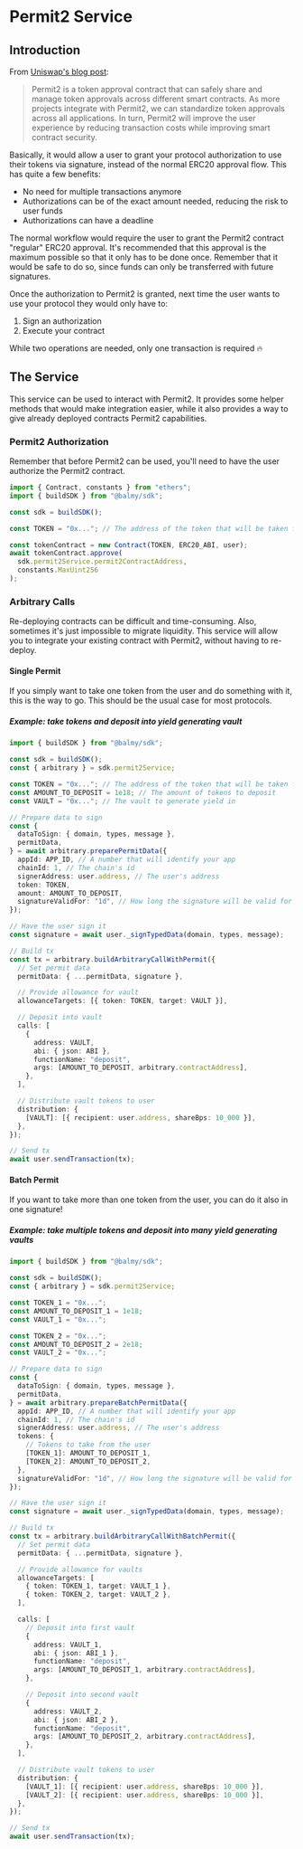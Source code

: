 # Permit2 Service

## Introduction

From [Uniswap's blog post](https://blog.uniswap.org/permit2-and-universal-router):

> Permit2 is a token approval contract that can safely share and manage token approvals across different smart contracts. As more projects integrate with Permit2, we can standardize token approvals across all applications. In turn, Permit2 will improve the user experience by reducing transaction costs while improving smart contract security.

Basically, it would allow a user to grant your protocol authorization to use their tokens via signature, instead of the normal ERC20 approval flow. This has quite a few benefits:

- No need for multiple transactions anymore
- Authorizations can be of the exact amount needed, reducing the risk to user funds
- Authorizations can have a deadline

The normal workflow would require the user to grant the Permit2 contract "regular" ERC20 approval. It's recommended that this approval is the maximum possible so that it only has to be done once. Remember that it would be safe to do so, since funds can only be transferred with future signatures.

Once the authorization to Permit2 is granted, next time the user wants to use your protocol they would only have to:

1. Sign an authorization
1. Execute your contract

While two operations are needed, only one transaction is required 🔥

## The Service

This service can be used to interact with Permit2. It provides some helper methods that would make integration easier, while it also provides a way to give already deployed contracts Permit2 capabilities.

### Permit2 Authorization

Remember that before Permit2 can be used, you'll need to have the user authorize the Permit2 contract.

```ts
import { Contract, constants } from "ethers";
import { buildSDK } from "@balmy/sdk";

const sdk = buildSDK();

const TOKEN = "0x..."; // The address of the token that will be taken from the user

const tokenContract = new Contract(TOKEN, ERC20_ABI, user);
await tokenContract.approve(
  sdk.permit2Service.permit2ContractAddress,
  constants.MaxUint256
);
```

### Arbitrary Calls

Re-deploying contracts can be difficult and time-consuming. Also, sometimes it's just impossible to migrate liquidity. This service will allow you to integrate your existing contract with Permit2, without having to re-deploy.

#### Single Permit

If you simply want to take one token from the user and do something with it, this is the way to go. This should be the usual case for most protocols.

##### Example: take tokens and deposit into yield generating vault

```ts
import { buildSDK } from "@balmy/sdk";

const sdk = buildSDK();
const { arbitrary } = sdk.permit2Service;

const TOKEN = "0x..."; // The address of the token that will be taken from the user
const AMOUNT_TO_DEPOSIT = 1e18; // The amount of tokens to deposit
const VAULT = "0x..."; // The vault to generate yield in

// Prepare data to sign
const {
  dataToSign: { domain, types, message },
  permitData,
} = await arbitrary.preparePermitData({
  appId: APP_ID, // A number that will identify your app
  chainId: 1, // The chain's id
  signerAddress: user.address, // The user's address
  token: TOKEN,
  amount: AMOUNT_TO_DEPOSIT,
  signatureValidFor: "1d", // How long the signature will be valid for
});

// Have the user sign it
const signature = await user._signTypedData(domain, types, message);

// Build tx
const tx = arbitrary.buildArbitraryCallWithPermit({
  // Set permit data
  permitData: { ...permitData, signature },

  // Provide allowance for vault
  allowanceTargets: [{ token: TOKEN, target: VAULT }],

  // Deposit into vault
  calls: [
    {
      address: VAULT,
      abi: { json: ABI },
      functionName: "deposit",
      args: [AMOUNT_TO_DEPOSIT, arbitrary.contractAddress],
    },
  ],

  // Distribute vault tokens to user
  distribution: {
    [VAULT]: [{ recipient: user.address, shareBps: 10_000 }],
  },
});

// Send tx
await user.sendTransaction(tx);
```

#### Batch Permit

If you want to take more than one token from the user, you can do it also in one signature!

##### Example: take multiple tokens and deposit into many yield generating vaults

```ts
import { buildSDK } from "@balmy/sdk";

const sdk = buildSDK();
const { arbitrary } = sdk.permit2Service;

const TOKEN_1 = "0x...";
const AMOUNT_TO_DEPOSIT_1 = 1e18;
const VAULT_1 = "0x...";

const TOKEN_2 = "0x...";
const AMOUNT_TO_DEPOSIT_2 = 2e18;
const VAULT_2 = "0x...";

// Prepare data to sign
const {
  dataToSign: { domain, types, message },
  permitData,
} = await arbitrary.prepareBatchPermitData({
  appId: APP_ID, // A number that will identify your app
  chainId: 1, // The chain's id
  signerAddress: user.address, // The user's address
  tokens: {
    // Tokens to take from the user
    [TOKEN_1]: AMOUNT_TO_DEPOSIT_1,
    [TOKEN_2]: AMOUNT_TO_DEPOSIT_2,
  },
  signatureValidFor: "1d", // How long the signature will be valid for
});

// Have the user sign it
const signature = await user._signTypedData(domain, types, message);

// Build tx
const tx = arbitrary.buildArbitraryCallWithBatchPermit({
  // Set permit data
  permitData: { ...permitData, signature },

  // Provide allowance for vaults
  allowanceTargets: [
    { token: TOKEN_1, target: VAULT_1 },
    { token: TOKEN_2, target: VAULT_2 },
  ],

  calls: [
    // Deposit into first vault
    {
      address: VAULT_1,
      abi: { json: ABI_1 },
      functionName: "deposit",
      args: [AMOUNT_TO_DEPOSIT_1, arbitrary.contractAddress],
    },

    // Deposit into second vault
    {
      address: VAULT_2,
      abi: { json: ABI_2 },
      functionName: "deposit",
      args: [AMOUNT_TO_DEPOSIT_2, arbitrary.contractAddress],
    },
  ],

  // Distribute vault tokens to user
  distribution: {
    [VAULT_1]: [{ recipient: user.address, shareBps: 10_000 }],
    [VAULT_2]: [{ recipient: user.address, shareBps: 10_000 }],
  },
});

// Send tx
await user.sendTransaction(tx);
```
